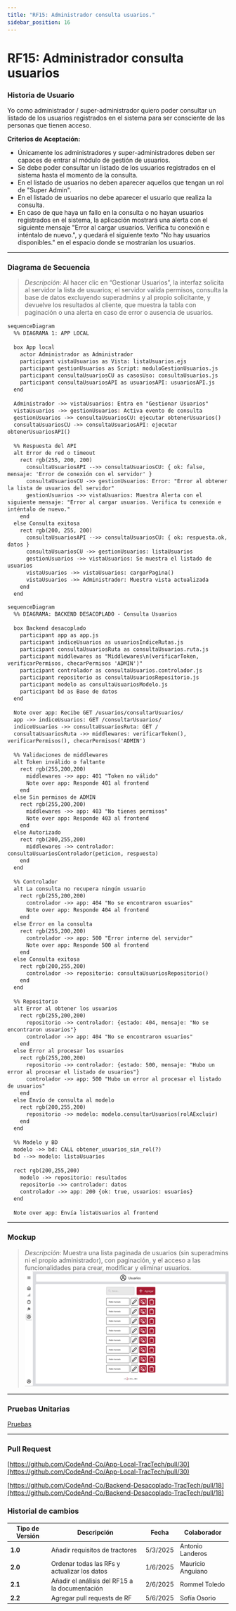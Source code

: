 ```yaml
---
title: "RF15: Administrador consulta usuarios."  
sidebar_position: 16
---
```


# RF15: Administrador consulta usuarios

### Historia de Usuario

Yo como administrador / super-administrador quiero poder consultar un listado de los usuarios registrados en el sistema para ser consciente de las personas que tienen acceso.

  **Criterios de Aceptación:**
  - Únicamente los administradores y super-administradores deben ser capaces de entrar al módulo de gestión de usuarios.
  - Se debe poder consultar un listado de los usuarios registrados en el sistema hasta el momento de la consulta.
  - En el listado de usuarios no deben aparecer aquellos que tengan un rol de "Super Admin".
  - En el listado de usuarios no debe aparecer el usuario que realiza la consulta.
  - En caso de que haya un fallo en la consulta o no hayan usuarios registrados en el sistema, la aplicación mostrará una alerta con el siguiente mensaje "Error al cargar usuarios. Verifica tu conexión e inténtalo de nuevo.", y quedará el siguiente texto "No hay usuarios disponibles." en el espacio donde se mostrarían los usuarios.

---

### Diagrama de Secuencia

> *Descripción*: Al hacer clic en “Gestionar Usuarios”, la interfaz solicita al servidor la lista de usuarios; el servidor valida permisos, consulta la base de datos excluyendo superadmins y al propio solicitante, y devuelve los resultados al cliente, que muestra la tabla con paginación o una alerta en caso de error o ausencia de usuarios.

```mermaid
sequenceDiagram
  %% DIAGRAMA 1: APP LOCAL

  box App local
    actor Administrador as Administrador
    participant vistaUsuarios as Vista: listaUsuarios.ejs
    participant gestionUsuarios as Script: moduloGestionUsuarios.js
    participant consultaUsuariosCU as casosUso: consultaUsuarios.js
    participant consultaUsuariosAPI as usuariosAPI: usuariosAPI.js
  end

  Administrador ->> vistaUsuarios: Entra en "Gestionar Usuarios"
  vistaUsuarios ->> gestionUsuarios: Activa evento de consulta
  gestionUsuarios ->> consultaUsuariosCU: ejecutar obtenerUsuarios()
  consultaUsuariosCU ->> consultaUsuariosAPI: ejecutar obtenerUsuariosAPI()

  %% Respuesta del API
  alt Error de red o timeout
    rect rgb(255, 200, 200)
      consultaUsuariosAPI -->> consultaUsuariosCU: { ok: false, mensaje: 'Error de conexión con el servidor' }
      consultaUsuariosCU ->> gestionUsuarios: Error: "Error al obtener la lista de usuarios del servidor"
      gestionUsuarios ->> vistaUsuarios: Muestra Alerta con el siguiente mensaje: "Error al cargar usuarios. Verifica tu conexión e inténtalo de nuevo."
    end
  else Consulta exitosa
    rect rgb(200, 255, 200)
      consultaUsuariosAPI -->> consultaUsuariosCU: { ok: respuesta.ok, datos }
      consultaUsuariosCU ->> gestionUsuarios: listaUsuarios
      gestionUsuarios ->> vistaUsuarios: Se muestra el listado de usuarios
      vistaUsuarios ->> vistaUsuarios: cargarPagina()
      vistaUsuarios ->> Administrador: Muestra vista actualizada
    end
  end
```

```mermaid
sequenceDiagram
  %% DIAGRAMA: BACKEND DESACOPLADO - Consulta Usuarios

  box Backend desacoplado
    participant app as app.js
    participant indiceUsuarios as usuariosIndiceRutas.js
    participant consultaUsuariosRuta as consultaUsuarios.ruta.js
    participant middlewares as "Middlewares\n(verificarToken, verificarPermisos, checarPermisos 'ADMIN')"
    participant controlador as consultaUsuarios.controlador.js
    participant repositorio as consultaUsuariosRepositorio.js
    participant modelo as consultaUsuariosModelo.js
    participant bd as Base de datos
  end

  Note over app: Recibe GET /usuarios/consultarUsuarios/
  app ->> indiceUsuarios: GET /consultarUsuarios/
  indiceUsuarios ->> consultaUsuariosRuta: GET /
  consultaUsuariosRuta ->> middlewares: verificarToken(), verificarPermisos(), checarPermisos('ADMIN')

  %% Validaciones de middlewares
  alt Token inválido o faltante
    rect rgb(255,200,200)
      middlewares ->> app: 401 "Token no válido"
      Note over app: Responde 401 al frontend
    end
  else Sin permisos de ADMIN
    rect rgb(255,200,200)
      middlewares ->> app: 403 "No tienes permisos"
      Note over app: Responde 403 al frontend
    end
  else Autorizado
    rect rgb(200,255,200)
      middlewares ->> controlador: consultaUsuariosControlador(peticion, respuesta)
    end
  end

  %% Controlador
  alt La consulta no recupera ningún usuario
    rect rgb(255,200,200)
      controlador ->> app: 404 "No se encontraron usuarios"
      Note over app: Responde 404 al frontend
    end
  else Error en la consulta
    rect rgb(255,200,200)
      controlador ->> app: 500 "Error interno del servidor"
      Note over app: Responde 500 al frontend
    end
  else Consulta exitosa
    rect rgb(200,255,200)
      controlador ->> repositorio: consultaUsuariosRepositorio()
    end
  end

  %% Repositorio
  alt Error al obtener los usuarios
    rect rgb(255,200,200)
      repositorio ->> controlador: {estado: 404, mensaje: "No se encontraron usuarios"}
      controlador ->> app: 404 "No se encontraron usuarios"
    end
  else Error al procesar los usuarios
    rect rgb(255,200,200)
      repositorio ->> controlador: {estado: 500, mensaje: "Hubo un error al procesar el listado de usuarios"}
      controlador ->> app: 500 "Hubo un error al procesar el listado de usuarios"
    end
  else Envío de consulta al modelo
    rect rgb(200,255,200)
      repositorio ->> modelo: modelo.consultarUsuarios(rolAExcluir)
    end
  end

  %% Modelo y BD
  modelo ->> bd: CALL obtener_usuarios_sin_rol(?)
  bd -->> modelo: listaUsuarios

  rect rgb(200,255,200)
    modelo ->> repositorio: resultados
    repositorio ->> controlador: datos
    controlador ->> app: 200 {ok: true, usuarios: usuarios}
  end

  Note over app: Envía listaUsuarios al frontend
```

---

### Mockup

> *Descripción*: Muestra una lista paginada de usuarios (sin superadmins ni el propio administrador), con paginación, y el acceso a las funcionalidades para crear, modificar y eliminar usuarios.
![Mockup](./mockups/GestionUsuarios.png)

---

### Pruebas Unitarias 

[Pruebas](https://docs.google.com/spreadsheets/d/1W-JW32dTsfI22-Yl5LydMhiu-oXHH_xo3hWvK6FHeLw/edit?gid=2140763117#gid=2140763117)

---

### Pull Request

[https://github.com/CodeAnd-Co/App-Local-TracTech/pull/30](https://github.com/CodeAnd-Co/App-Local-TracTech/pull/30)

[https://github.com/CodeAnd-Co/Backend-Desacoplado-TracTech/pull/18](https://github.com/CodeAnd-Co/Backend-Desacoplado-TracTech/pull/18)

### Historial de cambios

| **Tipo de Versión** | **Descripción**                            | **Fecha** | **Colaborador**         |
| ------------------- | ------------------------------------------ | --------- | ----------------------- |
| **1.0**             |  Añadir requisitos de tractores            | 5/3/2025  | Antonio Landeros           |
| **2.0**             |  Ordenar todas las RFs y actualizar los datos | 1/6/2025  | Mauricio Anguiano|
| **2.1**             |  Añadir el análisis del RF15 a la documentación | 2/6/2025  | Rommel Toledo|
| **2.2**             |  Agregar pull requests de RF | 5/6/2025  | Sofía Osorio|